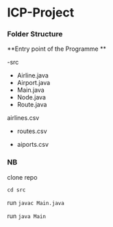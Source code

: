 # ICP-Project


### Folder Structure

**Entry point of the Programme **

-src
  - Airline.java
  - Airport.java
  - Main.java
  - Node.java
  - Route.java
  
airlines.csv

- routes.csv

- aiports.csv


### NB
clone repo

`cd src`

run `javac Main.java`

run `java Main`
  
  
